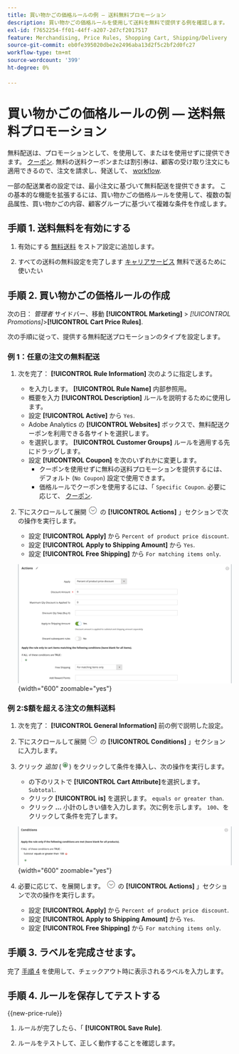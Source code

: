 ```yaml
---
title: 買い物かごの価格ルールの例 — 送料無料プロモーション
description: 買い物かごの価格ルールを使用して送料を無料で提供する例を確認します。
exl-id: f7652254-ff01-44ff-a207-2d7cf2017517
feature: Merchandising, Price Rules, Shopping Cart, Shipping/Delivery
source-git-commit: eb0fe395020dbe2e2496aba13d2f5c2bf2d0fc27
workflow-type: tm+mt
source-wordcount: '399'
ht-degree: 0%

---
```


# 買い物かごの価格ルールの例 — 送料無料プロモーション

無料配送は、プロモーションとして、を使用して、またはを使用せずに提供できます。 [クーポン](price-rules-cart-coupon.md). 無料の送料クーポンまたは割引券は、顧客の受け取り注文にも適用できるので、注文を請求し、発送して、 [workflow](../stores-purchase/order-processing.md#order-workflow-and-processing).

一部の配送業者の設定では、最小注文に基づいて無料配送を提供できます。 この基本的な機能を拡張するには、買い物かごの価格ルールを使用して、複数の製品属性、買い物かごの内容、顧客グループに基づいて複雑な条件を作成します。

## 手順 1. 送料無料を有効にする

1. 有効にする [無料送料](../stores-purchase/shipping-free.md) をストア設定に追加します。

1. すべての送料の無料設定を完了します [キャリアサービス](../stores-purchase/carriers.md) 無料で送るために使いたい

## 手順 2. 買い物かごの価格ルールの作成

次の日： _管理者_ サイドバー、移動 **[!UICONTROL Marketing]** > _[!UICONTROL Promotions]_>**[!UICONTROL Cart Price Rules]**.

次の手順に従って、提供する無料配送プロモーションのタイプを設定します。

### 例 1：任意の注文の無料配送

1. 次を完了： **[!UICONTROL Rule Information]** 次のように指定します。

   - を入力します。 **[!UICONTROL Rule Name]** 内部参照用。
   - 概要を入力 **[!UICONTROL Description]** ルールを説明するために使用します。
   - 設定 **[!UICONTROL Active]** から `Yes`.
   - Adobe Analytics の **[!UICONTROL Websites]** ボックスで、無料配送クーポンを利用できる各サイトを選択します。
   - を選択します。 **[!UICONTROL Customer Groups]** ルールを適用する先にドラッグします。
   - 設定 **[!UICONTROL Coupon]** を次のいずれかに変更します。
      - クーポンを使用せずに無料の送料プロモーションを提供するには、デフォルト (`No Coupon`) 設定で使用できます。
      - 価格ルールでクーポンを使用するには、「 `Specific Coupon`. 必要に応じて、 [クーポン](price-rules-cart-coupon.md).

1. 下にスクロールして展開 ![拡張セレクター](../assets/icon-display-expand.png) の **[!UICONTROL Actions]** 」セクションで次の操作を実行します。

   - 設定 **[!UICONTROL Apply]** から `Percent of product price discount`.
   - 設定 **[!UICONTROL Apply to Shipping Amount]** から `Yes`.
   - 設定 **[!UICONTROL Free Shipping]** から `For matching items only`.

   ![買い物かごの価格ルール — 送料無料アクション](./assets/free-shipping-actions.png){width="600" zoomable="yes"}

### 例 2:$額を超える注文の無料送料

1. 次を完了： **[!UICONTROL General Information]** 前の例で説明した設定。

1. 下にスクロールして展開 ![拡張セレクター](../assets/icon-display-expand.png) の **[!UICONTROL Conditions]** 」セクションに入力します。

1. クリック _追加_ (![追加アイコン](../assets/icon-add-green-circle.png)) をクリックして条件を挿入し、次の操作を実行します。

   - の下のリストで **[!UICONTROL Cart Attribute]**&#x200B;を選択します。 `Subtotal`.
   - クリック **[!UICONTROL is]** を選択します。 `equals or greater than`.
   - クリック **...** 小計のしきい値を入力します。次に例を示します。 `100`、をクリックして条件を完了します。

   ![買い物かごの価格ルール — 条件](./assets/free-shipping-condition1.png){width="600" zoomable="yes"}

1. 必要に応じて、を展開します。 ![拡張セレクター](../assets/icon-display-expand.png) の **[!UICONTROL Actions]** 」セクションで次の操作を実行します。

   - 設定 **[!UICONTROL Apply]** から `Percent of product price discount`.
   - 設定 **[!UICONTROL Apply to Shipping Amount]** から `Yes`.
   - 設定 **[!UICONTROL Free Shipping]** から `For matching items only`.

## 手順 3. ラベルを完成させます。

完了 [手順 4](price-rules-cart.md) を使用して、チェックアウト時に表示されるラベルを入力します。

## 手順 4. ルールを保存してテストする

{{new-price-rule}}

1. ルールが完了したら、「 **[!UICONTROL Save Rule]**.

1. ルールをテストして、正しく動作することを確認します。
